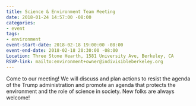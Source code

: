 ```yaml
---
title: Science & Environment Team Meeting
date: 2018-01-24 14:57:00 -08:00
categories:
- event
tags:
- environment
event-start-date: 2018-02-18 19:00:00 -08:00
event-end-date: 2018-02-18 20:30:00 -08:00
Location: Three Stone Hearth, 1581 University Ave, Berkeley, CA
RSVP-link: mailto:environment+owner@indivisibleberkeley.org
---
```


Come to our meeting! We will discuss and plan actions to resist the agenda of the Trump administration and promote an agenda that protects the environment and the role of science in society. New folks are always welcome!
